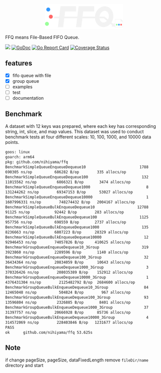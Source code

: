 <div align="center">
    <picture>
        <source media="(prefers-color-scheme: dark)" srcset="./assets/logo-dark.drawio.svg">
        <source media="(prefers-color-scheme: light)" srcset="./assets/logo-light.drawio.svg">
        <img alt="FFQ logo" src="./assets/logo-dark.drawio.svg" width="250">
    </picture>
</div>

FFQ means File-Based FIFO Queue.

[![](https://img.shields.io/github/actions/workflow/status/nihiyama/ffq/test.yaml?branch=main&longCache=true&label=Test&logo=github%20actions&logoColor=fff)](https://github.com/nihiyama/ffq/actions?query=workflow%3ATest)
[![GoDoc](https://img.shields.io/badge/doc-reference-00ADD8.svg?logo=go)](https://pkg.go.dev/github.com/nihiyama/ffq)
[![Go Report Card](https://goreportcard.com/badge/github.com/nihiyama/ffq)](https://goreportcard.com/report/github.com/nihiyama/ffq)
[![Coverage Status](https://coveralls.io/repos/github/nihiyama/ffq/badge.svg?branch=main)](https://coveralls.io/github/nihiyama/ffq?branch=main)

## features

- [x] fifo queue with file
- [x] group queue
- [ ] examples
- [ ] test
- [ ] documentation

## Benchmark

A dataset with 12 keys was prepared, where each key has corresponding string, int, slice, and map values. This dataset was used to conduct benchmark tests at four different scales: 10, 100, 1000, and 10000 data points.

```
goos: linux
goarch: arm64
pkg: github.com/nihiyama/ffq
BenchmarkSimpleQueueEnqueueDequeue10                        1788            690305 ns/op          686282 B/op        335 allocs/op
BenchmarkSimpleQueueEnqueueDequeue100                        132          11015562 ns/op         6866321 B/op       3474 allocs/op
BenchmarkSimpleQueueEnqueueDequeue1000                         8         131244262 ns/op        69347153 B/op      53027 allocs/op
BenchmarkSimpleQueueEnqueueDequeue10000                        1        1607996331 ns/op        748274432 B/op   2004167 allocs/op
BenchmarkSimpleQueueBulkEnqueueDequeue10                   12788             91125 ns/op           92442 B/op        283 allocs/op
BenchmarkSimpleQueueBulkEnqueueDequeue100                   1125            957756 ns/op          698559 B/op       2737 allocs/op
BenchmarkSimpleQueueBulkEnqueueDequeue1000                   135           8236663 ns/op         6807223 B/op      28329 allocs/op
BenchmarkSimpleQueueBulkEnqueueDequeue10000                   12          92946453 ns/op        74057826 B/op     410625 allocs/op
BenchmarkGroupQueueEnqueueDequeue10_3Group                   319           3923860 ns/op         2289596 B/op       1140 allocs/op
BenchmarkGroupQueueEnqueueDequeue100_3Group                   32          36434364 ns/op        20834059 B/op      10643 allocs/op
BenchmarkGroupQueueEnqueueDequeue1000_3Group                   3         370326426 ns/op        208035389 B/op    152912 allocs/op
BenchmarkGroupQueueEnqueueDequeue10000_3Group                  1        4376431304 ns/op        2125482792 B/op  2684600 allocs/op
BenchmarkGroupQueueBulkEnqueueDequeue10_3Group                84          12465048 ns/op          504824 B/op        967 allocs/op
BenchmarkGroupQueueBulkEnqueueDequeue100_3Group               93          13596804 ns/op         2326885 B/op       8401 allocs/op
BenchmarkGroupQueueBulkEnqueueDequeue1000_3Group              37          31397757 ns/op        20666928 B/op      85736 allocs/op
BenchmarkGroupQueueBulkEnqueueDequeue10000_3Group              4         314572069 ns/op        228403846 B/op   1231677 allocs/op
PASS
ok      github.com/nihiyama/ffq 53.625s
```

## Note

if change pageSize, pageSize, dataFixedLength
remove `fileDir/name` directory and start
